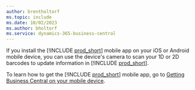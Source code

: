 ```yaml
---
author: brentholtorf
ms.topic: include
ms.date: 10/02/2023
ms.author: bholtorf
ms.service: dynamics-365-business-central
---
```


If you install the [!INCLUDE [prod_short](prod_short.md)] mobile app on your iOS or Android mobile device, you can use the device's camera to scan your 1D or 2D barcodes to update information in [!INCLUDE [prod_short](prod_short.md)]. 

To learn how to get the [!INCLUDE [prod_short](prod_short.md)] mobile app, go to [Getting Business Central on your mobile device](../install-mobile-app.md).
